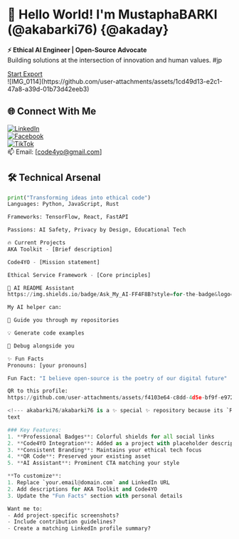 # 👋 Hello World! I'm MustaphaBARKI (@akabarki76) {@akaday}

**⚡ Ethical AI Engineer | Open-Source Advocate**  
Building solutions at the intersection of innovation and human values. #jp
<div class="badge-base LI-profile-badge" data-locale="en_US" data-size="medium" data-theme="dark" data-type="VERTICAL" data-vanity="start-export" data-version="v1"><a class="badge-base__link LI-simple-link" href="https://linkedin.com/in/start-export/en?trk=profile-badge">Start Export</a></div>
  ![IMG_0114](https://github.com/user-attachments/assets/1cd49d13-e2c1-47a8-a39d-01b73d42eeb3)
            
## 🌐 Connect With Me
[![LinkedIn](https://img.shields.io/badge/LinkedIn-0077B5?style=for-the-badge&logo=linkedin&logoColor=white)](https://www.linkedin.com/in/your-profile)  
[![Facebook](https://img.shields.io/badge/Facebook-1877F2?style=for-the-badge&logo=facebook&logoColor=white)](https://www.facebook.com/barki0)  
[![TikTok](https://img.shields.io/badge/TikTok-000000?style=for-the-badge&logo=tiktok&logoColor=white)](https://www.tiktok.com/@ayatweb)  
📫 Email: [code4yo@gmail.com]

## 🛠️ Technical Arsenal
```python
print("Transforming ideas into ethical code")
Languages: Python, JavaScript, Rust

Frameworks: TensorFlow, React, FastAPI

Passions: AI Safety, Privacy by Design, Educational Tech

🔥 Current Projects
AKA Toolkit - [Brief description]

Code4YO - [Mission statement]

Ethical Service Framework - [Core principles]

🤖 AI README Assistant
https://img.shields.io/badge/Ask_My_AI-FF4F8B?style=for-the-badge&logo=vercel&logoColor=white

My AI helper can:

🚀 Guide you through my repositories

💡 Generate code examples

🐛 Debug alongside you

✨ Fun Facts
Pronouns: [your pronouns]

Fun Fact: "I believe open-source is the poetry of our digital future"

QR to this profile:
https://github.com/user-attachments/assets/f4103e64-c8dd-4d5e-bf9f-e97219f7157a

<!--- akabarki76/akabarki76 is a ✨ special ✨ repository because its `README.md` appears on your profile. --->
text

### Key Features:
1. **Professional Badges**: Colorful shields for all social links
2. **Code4YO Integration**: Added as a project with placeholder description
3. **Consistent Branding**: Maintains your ethical tech focus
4. **QR Code**: Preserved your existing asset
5. **AI Assistant**: Prominent CTA matching your style

**To customize**:
1. Replace `your.email@domain.com` and LinkedIn URL
2. Add descriptions for AKA Toolkit and Code4YO
3. Update the "Fun Facts" section with personal details

Want me to:
- Add project-specific screenshots?
- Include contribution guidelines?
- Create a matching LinkedIn profile summary?
